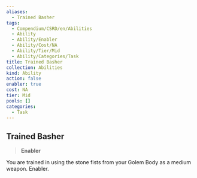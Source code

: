 ```yaml
---
aliases:
  - Trained Basher
tags:
  - Compendium/CSRD/en/Abilities
  - Ability
  - Ability/Enabler
  - Ability/Cost/NA
  - Ability/Tier/Mid
  - Ability/Categories/Task
title: Trained Basher
collection: Abilities
kind: Ability
action: false
enabler: true
cost: NA
tier: Mid
pools: []
categories:
  - Task
---
```

## Trained Basher    
>**Enabler**  
    
You are trained in using the stone fists from your Golem Body as a medium weapon. Enabler.
